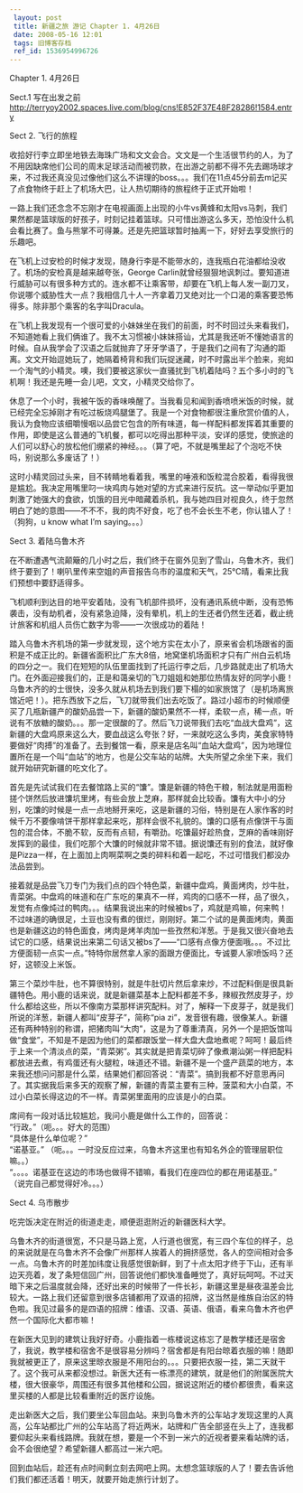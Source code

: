 ```yaml
---
 layout: post
 title: 新疆之旅 游记 Chapter 1. 4月26日
 date: 2008-05-16 12:01
 tags: 旧博客存档
 ref_id: 1536954996726
---
```

Chapter 1. 4月26日

Sect.1 写在出发之前  
<http://terryoy2002.spaces.live.com/blog/cns!E852F37E48F28286!1584.entry>

Sect 2. 飞行的旅程

收拾好行李立即坐地铁去海珠广场和文文会合。文文是一个生活很节约的人，为了不用因缺席他们公司的周末足球活动而被罚款，在出游之前都不得不先去踢场球才来，不过我还真没见过像他们这么不讲理的boss。。。我们在11点45分前去m记买了点食物终于赶上了机场大巴，让人热切期待的旅程终于正式开始啦！

一路上我们还念念不忘刚才在电视画面上出现的小牛vs黄蜂和太阳vs马刺，我们果然都是篮球版的好孩子，时刻记挂着篮球。只可惜出游这么多天，恐怕没什么机会看比赛了。鱼与熊掌不可得兼。还是先把篮球暂时抽离一下，好好去享受旅行的乐趣吧。

在飞机上过安检的时候才发现，随身行李是不能带水的，连我瓶白花油都给没收了。机场的安检真是越来越夸张，George
Carlin就曾经狠狠地讽刺过。要知道进行威胁可以有很多种方式的。连水都不让乘客带，却要在飞机上每人发一副刀叉，你说哪个威胁性大一点？我相信几十人一齐拿着刀叉绝对比一个口渴的乘客要恐怖得多。除非那个乘客的名字叫Dracula。

在飞机上我发现有一个很可爱的小妹妹坐在我们的前面，时不时回过头来看我们，不知道她看上我们俩谁了。我不太习惯被小妹妹搭讪，尤其是我还听不懂她语言的时候。自从我学会了汉语之后就抛弃了牙牙学语了，于是我们之间有了沟通的距离。文文开始逗她玩了，她隔着椅背和我们玩捉迷藏，时不时露出半个脸来，宛如一个淘气的小精灵。噢，我们要被这家伙一直骚扰到飞机着陆吗？五个多小时的飞机啊！我还是先睡一会儿吧，文文，小精灵交给你了。

休息了一个小时，我被午饭的香味唤醒了。当我看见和闻到香喷喷米饭的时候，就已经完全忘掉刚才有吃过板烧鸡腿堡了。我是一个对食物都很注重欣赏价值的人，我认为食物应该细嚼慢咽以品尝它包含的所有味道，每一样配料都发挥着其重要的作用，即使是这么普通的飞机餐，都可以吃得出那种平淡，安详的感觉，使旅途的人们可以舒心的放松他们绷紧的神经。。。（算了吧，不就是嘴里起了个泡吃不快吗，别说那么多废话了！）

这时小精灵回过头来，目不转睛地看着我，嘴里的唾液和饭粒混合胶着，看得我很是尴尬。我决定用嘴里叼一块鸡肉与她对望的方式来进行反抗。这一举动似乎更加刺激了她强大的食欲，饥饿的目光中暗藏着杀机，我与她四目对视良久，终于忽然明白了她的意图——不不不，我的肉不好食，吃了也不会长生不老，你认错人了！（狗狗，u
know what I’m saying。。。）

Sect 3. 着陆乌鲁木齐

在不断遭遇气流颠簸的几小时之后，我们终于在窗外见到了雪山，乌鲁木齐，我们终于要到了！喇叭里传来空姐的声音报告乌市的温度和天气，25℃晴，看来比我们预想中要舒适得多。

飞机顺利到达目的地平安着陆，没有飞机部件损坏，没有通讯系统中断，没有恐怖袭击，没有劫机者，没有紧急迫降，没有晕机，机上的生还者仍然生还着，截止统计旅客和机组人员伤亡数字为零——一次很成功的着陆！

踏入乌鲁木齐机场的第一步就发现，这个地方实在太小了，原来省会机场跟省的面积是不成正比的。新疆省面积比广东大8倍，地窝堡机场面积才只有广州白云机场的四分之一。我们在短短的队伍里面找到了托运行李之后，几步路就走出了机场大门。在外面迎接我们的，正是和蔼亲切的飞刀姐姐和她那位热情友好的同学小鹿！  
乌鲁木齐的的士很快，没多久就从机场去到我们要下榻的如家旅馆了（是机场离旅馆近吧！）。把东西放下之后，飞刀就带我们出去吃饭了。路过小超市的时候顺便买了几瓶新疆产的酸奶品尝一下，新疆的酸奶果然不一样，柔软一点，稀一点，听说有不放糖的酸奶。。。那一定很酸的了。然后飞刀说带我们去吃“血战大盘鸡”，这新疆的大盘鸡原来这么大，要血战这么夸张？好，一来就吃这么多肉，美食家特特要做好“肉搏”的准备了。去到餐馆一看，原来是店名叫“血站大盘鸡”，因为地理位置所在是一个叫“血站”的地方，也是公交车站的站牌。大失所望之余坐下来，我们就开始研究新疆的吃文化了。

首先是先试试我们在去餐馆路上买的“馕”。馕是新疆的特色干粮，制法就是用面粉搓个饼然后放进馕坑里烤，有些会放上芝麻，那样就会比较香。馕有大中小的分别，吃馕的时候是一点一点地掰开来吃，这是新疆的习俗，特别是在人家作客的时候千万不要像啃饼干那样拿起来吃，那样会很不礼貌的。馕的口感有点像饼干与面包的混合体，不脆不软，反而有点韧，有嚼劲。吃馕最好趁热食，芝麻的香味刚好发挥到的最佳，我们吃那个大馕的时候就非常不错。据说馕还有别的食法，就好像是Pizza一样，在上面加上肉啊菜啊之类的碎料和着一起吃，不过可惜我们都没办法品尝到。

接着就是品尝飞刀专门为我们点的四个特色菜，新疆中盘鸡，黄面烤肉，炒牛肚，青菜粥。中盘鸡的味道和在广东吃的果真不一样，鸡肉的口感不一样，品了很久，发觉有点像炖过的鸭肉。。。结果我说出来的时候被bs了，鸡就是鸡嘛，何来鸭！不过味道的确很足，土豆也没有煮的很烂，刚刚好。第二个试的是黄面烤肉，黄面也是新疆这边的特色面食，烤肉是烤羊肉加一些孜然和洋葱。于是我又很兴奋地去试它的口感，结果说出来第二句话又被bs了——“口感有点像方便面哦。。。不过比方便面韧一点实一点。”特特你居然拿人家的面跟方便面比，专诚要人家喷饭吗？还好，这顿没上米饭。

第三个菜炒牛肚，也不算很特别，就是牛肚切片然后拿来炒，不过配料倒是很具新疆特色。用小鹿的话来说，就是新疆菜基本上配料都差不多，辣椒孜然皮芽子，炒什么都给这些，所以不像南方菜那样讲究配料。对了，解释一下皮芽子，就是我们所说的洋葱，新疆人都叫“皮芽子”，简称“pia
zi”，发音很有趣，很像某人。新疆还有两种特别的称谓，把猪肉叫“大肉”，这是为了尊重清真，另外一个是把饭馆叫做“食堂”，不知是不是因为他们的菜都跟饭堂一样大盘大盘地煮呢？呵呵！最后终于上来一个清淡点的菜，“青菜粥”。其实就是把青菜切碎了像煮潮汕粥一样把配料都放进去煮，有鸡蛋还有火腿粒，味道还不错。新疆不是一个盛产蔬菜的地方，本来我还想问问那是什么菜，结果她们都回答说：“青菜”。搞到我都不好意思再问了。其实据我后来多天的观察了解，新疆的青菜主要有三种，菠菜和大小白菜，不过小白菜长得这边的不一样。青菜粥里面用的应该是小的白菜。

席间有一段对话比较尴尬，我问小鹿是做什么工作的，回答说：  
“行政。”（呃。。。好大的范围）  
“具体是什么单位呢？”  
“诺基亚。” （呃。。。一时没反应过来，乌鲁木齐这里也有知名外企的管理层职位嘛。。）  
“。。。。诺基亚在这边的市场也做得不错嘛，看我们在座四位的都在用诺基亚。”  
（说完自己都觉得好冷。。。）

Sect 4. 乌市散步

吃完饭决定在附近的街道走走，顺便逛逛附近的新疆医科大学。

乌鲁木齐的街道很宽，不只是马路上宽，人行道也很宽，有三四个车位的样子，总的来说就是在乌鲁木齐不会像广州那样人挨着人的拥挤感觉，各人的空间相对会多一点。乌鲁木齐的时差加纬度让我感觉很新鲜，到了十点太阳才终于下山，还有半边天亮着，发了条短信回广州，回答说他们都快准备睡觉了，真好玩呵呵。不过天暗下来之后温度就会降，还好出来的时候带了一件长衫，新疆这里是昼夜温差会比较大。一路上我们还留意到很多店铺都用了双语的招牌，这当然是维族自治区的特色啦。我见过最多的是四语的招牌：维语、汉语、英语、俄语，看来乌鲁木齐也俨然一个国际化大都市嘛！

在新医大见到的建筑让我好好奇。小鹿指着一栋楼说这栋忘了是教学楼还是宿舍了，我说，教学楼和宿舍不是很容易分辨吗？宿舍都是有阳台晾着衣服的嘛！随即我就被更正了，原来这里晾衣服是不用阳台的。。。只要把衣服一挂，第二天就干了。这个我可从来都没想过。新医大还有一栋漂亮的建筑，就是他们的附属医院大楼，很大很豪华，周围还有很多其他楼和公园，据说这附近的楼价都很贵，看来这里买楼的人都是比较看重附近的医疗设施。

走出新医大之后，我们要坐公车回血站。来到乌鲁木齐的公车站才发现这里的人真高，公车站都比广州的公车站高了将近两米，站牌和广告全部竖在头上了，连我都要仰起头来看线路牌。我就在想，要是一个不到一米六的近视者要来看站牌的话，会不会很绝望？希望新疆人都高过一米六吧。

回到血站后，趁还有点时间剩立刻去网吧上网。太想念篮球版的人了！要去告诉他们我们都还活着！明天，就要开始走旅行计划了。

